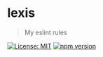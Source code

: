 # lexis

> My eslint rules

[![License: MIT](https://img.shields.io/badge/License-MIT-yellow.svg)](LICENSE)
[![npm version](https://img.shields.io/npm/v/@julianelda/lexis)](https://www.npmjs.com/package/@julianelda/lexis)

